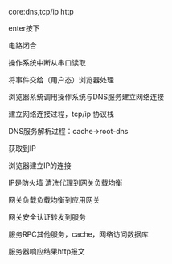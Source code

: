 core:dns,tcp/ip http

enter按下

电路闭合

操作系统中断从串口读取

将事件交给（用户态）浏览器处理

浏览器系统调用操作系统与DNS服务建立网络连接

建立网络连接过程，tcp/ip 协议栈

DNS服务解析过程：cache->root-dns

获取到IP

浏览器建立IP的连接

IP是防火墙 清洗代理到网关负载均衡

网关负载负载均衡到应用网关

网关安全认证转发到服务

服务RPC其他服务，cache，网络访问数据库

服务器响应结果http报文